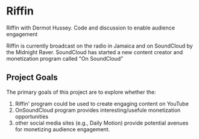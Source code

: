 Riffin
======

Riffin with Dermot Hussey. Code and discussion to enable audience engagement

Riffin is currently broadcast on the radio in Jamaica and on SoundCloud by the Midnight Raver.
SoundCloud has started a new content creator and monetization program called "On SoundCloud"

## Project Goals
The primary goals of this project are to explore whether the:
1.  Riffin' program could be used to create engaging content on YouTube
2.  OnSoundCloud program provides interesting/usefule monetization opportunities
3.  other social media sites (e.g., Daily Motion) provide potential avenues for monetizing audience engagement.

